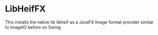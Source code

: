# LibHeifFX
This installs the native lib libheif as a JavaFX Image format provider similar to imageIO before on Swing
